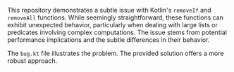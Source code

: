 This repository demonstrates a subtle issue with Kotlin's `removeIf` and `removeAll` functions.  While seemingly straightforward, these functions can exhibit unexpected behavior, particularly when dealing with large lists or predicates involving complex computations.  The issue stems from potential performance implications and the subtle differences in their behavior.

The `bug.kt` file illustrates the problem. The provided solution offers a more robust approach.
